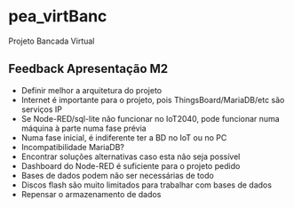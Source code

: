 # pea_virtBanc
Projeto Bancada Virtual

## Feedback Apresentação M2

- Definir melhor a arquitetura do projeto
- Internet é importante para o projeto, pois ThingsBoard/MariaDB/etc são serviços IP
- Se Node-RED/sql-lite não funcionar no IoT2040, pode funcionar numa máquina à parte numa fase prévia
- Numa fase inicial, é indiferente ter a BD no IoT ou no PC
- Incompatibilidade MariaDB?
- Encontrar soluções alternativas caso esta não seja possível
- Dashboard do Node-RED é suficiente para o projeto pedido
- Bases de dados podem não ser necessárias de todo
- Discos flash são muito limitados para trabalhar com bases de dados
- Repensar o armazenamento de dados
